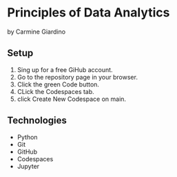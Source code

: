# Principles of Data Analytics
by Carmine Giardino

## Setup
1. Sing up for a free GiHub account.
2. Go to the repository page in your browser.
3. Click the green Code button.
4. CLick the Codespaces tab.
5. click Create New Codespace on main.

## Technologies
- Python
- Git
- GitHub
- Codespaces
- Jupyter